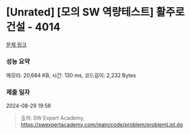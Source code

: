 # [Unrated] [모의 SW 역량테스트] 활주로 건설 - 4014 

[문제 링크](https://swexpertacademy.com/main/code/problem/problemDetail.do?contestProbId=AWIeW7FakkUDFAVH) 

### 성능 요약

메모리: 20,684 KB, 시간: 130 ms, 코드길이: 2,232 Bytes

### 제출 일자

2024-08-29 19:56



> 출처: SW Expert Academy, https://swexpertacademy.com/main/code/problem/problemList.do